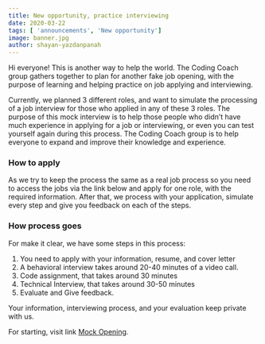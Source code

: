 ```yaml
---
title: New opportunity, practice interviewing
date: 2020-03-22
tags: [ 'announcements', 'New opportunity']
image: banner.jpg
author: shayan-yazdanpanah
---
```


Hi everyone!
This is another way to help the world.
The Coding Coach group gathers together to plan for another fake job opening, with the purpose of learning and helping practice on job applying and interviewing. 

Currently, we planned 3 different roles, and want to simulate the processing of a job interview for those who applied in any of these 3 roles. The purpose of this mock interview is to help those people who didn’t have much experience in applying for a job or interviewing, or even you can test yourself again during this process. The Coding Coach group is to help everyone to expand and improve their knowledge and experience.

### How to apply
As we try to keep the process the same as a real job process so you need to access the jobs via the link below and apply for one role, with the required information. After that, we process with your application, simulate every step and give you feedback on each of the steps.


### How process goes
For make it clear, we have some steps in this process:
 1. You need to apply with your information, resume, and cover letter
 2. A behavioral interview takes around 20-40 minutes of a video call.
 3. Code assignment, that takes around 30 minutes
 4. Technical Interview, that takes around 30-50 minutes
 5. Evaluate and Give feedback.


Your information, interviewing process, and your evaluation keep private with us.


For starting, visit link [Mock Opening](/mock-openings/).
